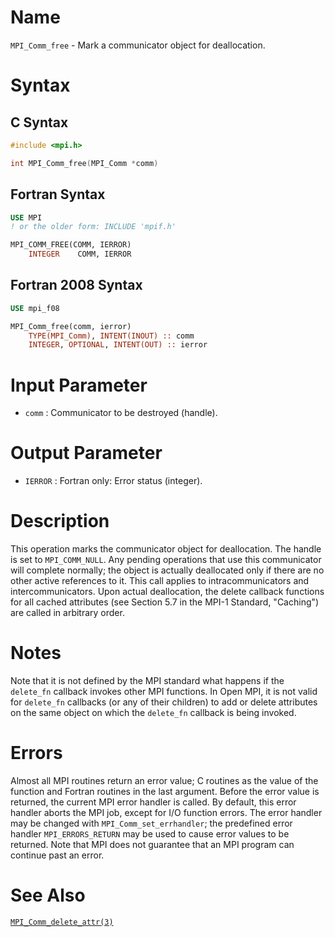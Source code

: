 # Name

`MPI_Comm_free` - Mark a communicator object for deallocation.

# Syntax

## C Syntax

```c
#include <mpi.h>

int MPI_Comm_free(MPI_Comm *comm)
```

## Fortran Syntax

```fortran
USE MPI
! or the older form: INCLUDE 'mpif.h'

MPI_COMM_FREE(COMM, IERROR)
    INTEGER    COMM, IERROR
```

## Fortran 2008 Syntax

```fortran
USE mpi_f08

MPI_Comm_free(comm, ierror)
    TYPE(MPI_Comm), INTENT(INOUT) :: comm
    INTEGER, OPTIONAL, INTENT(OUT) :: ierror
```


# Input Parameter

* `comm` : Communicator to be destroyed (handle).

# Output Parameter

* `IERROR` : Fortran only: Error status (integer).

# Description

This operation marks the communicator object for deallocation. The
handle is set to `MPI_COMM_NULL`. Any pending operations that use this
communicator will complete normally; the object is actually deallocated
only if there are no other active references to it. This call applies to
intracommunicators and intercommunicators. Upon actual deallocation, the
delete callback functions for all cached attributes (see Section 5.7 in
the MPI-1 Standard, "Caching") are called in arbitrary order.

# Notes

Note that it is not defined by the MPI standard what happens if the
`delete_fn` callback invokes other MPI functions. In Open MPI, it is not
valid for `delete_fn` callbacks (or any of their children) to add or
delete attributes on the same object on which the `delete_fn` callback is
being invoked.

# Errors

Almost all MPI routines return an error value; C routines as the value
of the function and Fortran routines in the last argument.
Before the error value is returned, the current MPI error handler is
called. By default, this error handler aborts the MPI job, except for
I/O function errors. The error handler may be changed with
`MPI_Comm_set_errhandler`; the predefined error handler `MPI_ERRORS_RETURN`
may be used to cause error values to be returned. Note that MPI does not
guarantee that an MPI program can continue past an error.

# See Also

[`MPI_Comm_delete_attr(3)`](./?file=MPI_Comm_delete_attr.md)
